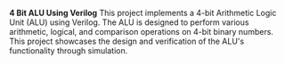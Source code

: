 **4 Bit ALU Using Verilog**
This project implements a 4-bit Arithmetic Logic Unit (ALU) using Verilog. The ALU is designed to perform various arithmetic, logical, and comparison operations on 4-bit binary numbers. This project showcases the design and verification of the ALU's functionality through simulation.
